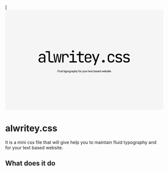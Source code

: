[![N|Solid](https://github.com/fewprojects/alwritey/blob/124ff6e4e93cac133bddeb93137cbc616fdfb3c5/logo/alwritey.png)
# alwritey.css
It is a mini css file that will give help you to maintain fluid typography and for your text based website.

## What does it do

